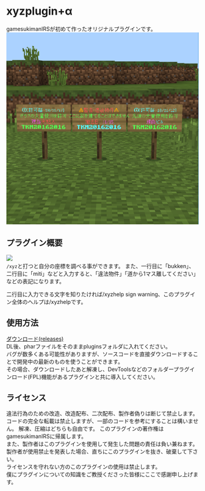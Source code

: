 # xyzplugin+α
gamesukimanIRSが初めて作ったオリジナルプラグインです。
![アイコン](icon.png "看板")

## プラグイン概要
[![](https://poggit.pmmp.io/shield.state/xyzplugin)](https://poggit.pmmp.io/p/xyzplugin)  
`/xyz`と打つと自分の座標を調べる事ができます。 
また、一行目に「bukken」、二行目に「miti」などと入力すると、「違法物件」「道から1マス離してください」などの表記になります。  

二行目に入力できる文字を知りたければ/xyzhelp sign warning、このプラグイン全体のヘルプは/xyzhelpです。

## 使用方法
[ダウンロード(releases)](https://github.com/gamesukimanIRS/xyzplugin-/releases/tag/v2.3.2)  
DL後、pharファイルをそのままpluginsフォルダに入れてください。  
バグが数多くある可能性がありますが、ソースコードを直接ダウンロードすることで開発中の最新のものを使うことができます。  
その場合、ダウンロードしたあと解凍し、DevToolsなどのフォルダープラグインロード(FPL)機能があるプラグインと共に導入してください。

## ライセンス

違法行為のための改造、改造配布、二次配布、製作者偽りは断じて禁止します。  
コードの完全な転載は禁止しますが、一部のコードを参考にすることは構いません。
解凍、圧縮はどちらも自由です。
このプラグインの著作権はgamesukimanIRSに帰属します。  
また、製作者はこのプラグインを使用して発生した問題の責任は負い兼ねます。  
製作者が使用禁止を発表した場合、直ちにこのプラグインを抜き、破棄して下さい。  
ライセンスを守れない方のこのプラグインの使用は禁止します。  
僕にプラグインについての知識をご教授くださった皆様にここで感謝申し上げます。  


